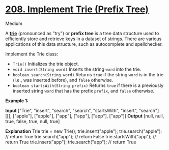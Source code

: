 # [208\. Implement Trie (Prefix Tree)](https://leetcode.com/problems/implement-trie-prefix-tree/)

Medium

A [**trie**](https://en.wikipedia.org/wiki/Trie) (pronounced as "try") or **prefix tree** is a tree data structure used to efficiently store and retrieve keys in a dataset of strings. There are various applications of this data structure, such as autocomplete and spellchecker.

Implement the Trie class:

- `Trie()` Initializes the trie object.
- `void insert(String word)` Inserts the string `word` into the trie.
- `boolean search(String word)` Returns `true` if the string `word` is in the trie (i.e., was inserted before), and `false` otherwise.
- `boolean startsWith(String prefix)` Returns `true` if there is a previously inserted string `word` that has the prefix `prefix`, and `false` otherwise.

**Example 1:**

**Input**
\["Trie", "insert", "search", "search", "startsWith", "insert", "search"\]
\[\[\], \["apple"\], \["apple"\], \["app"\], \["app"\], \["app"\], \["app"\]\]
**Output**
\[null, null, true, false, true, null, true\]

**Explanation**
Trie trie = new Trie();
trie.insert("apple");
trie.search("apple"); // return True
trie.search("app"); // return False
trie.startsWith("app"); // return True
trie.insert("app");
trie.search("app"); // return True
